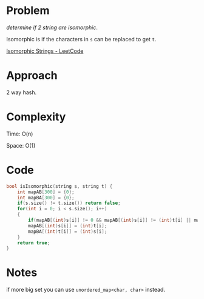 # Problem

*determine if 2 string are isomorphic*.

Isomorphic is if the characters in `s` can be replaced to get `t`.

[Isomorphic Strings - LeetCode](https://leetcode.com/problems/isomorphic-strings/description/?envType=study-plan-v2&envId=top-interview-150)

# Approach

2 way hash.

# Complexity

Time: O(n)

Space: O(1)

# Code

```c++
bool isIsomorphic(string s, string t) {
    int mapAB[300] = {0};
    int mapBA[300] = {0};
    if(s.size() != t.size()) return false;
    for(int i = 0; i < s.size(); i++)
    {
        if(mapAB[(int)s[i]] != 0 && mapAB[(int)s[i]] != (int)t[i] || mapBA[(int)t[i]] != 0 && mapBA[(int)t[i]] != (int)s[i]) return false;
        mapAB[(int)s[i]] = (int)t[i];
        mapBA[(int)t[i]] = (int)s[i];
    }
    return true;
}
```

# Notes

if more big set you can use `unordered_map<char, char>` instead.
